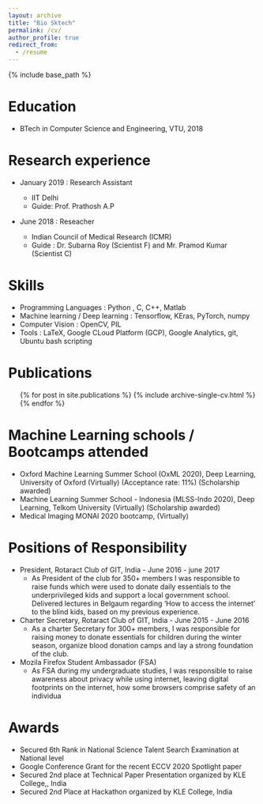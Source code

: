 ```yaml
---
layout: archive
title: "Bio Sktech"
permalink: /cv/
author_profile: true
redirect_from:
  - /resume
---
```


{% include base_path %}

Education
======
* BTech in Computer Science and Engineering, VTU, 2018

Research experience
======
* January 2019 : Research Assistant
  * IIT Delhi
  * Guide: Prof. Prathosh A.P

* June 2018 : Reseacher
  * Indian Council of Medical Research (ICMR)
  * Guide : Dr. Subarna Roy (Scientist F) and Mr. Pramod Kumar (Scientist C)
  
Skills
======
* Programming Languages : Python , C, C++, Matlab
* Machine learning / Deep learning : Tensorflow, KEras, PyTorch, numpy
* Computer Vision : OpenCV, PIL 
* Tools : LaTeX, Google CLoud Platform (GCP), Google Analytics, git, Ubuntu bash scripting

Publications
======
  <ul>{% for post in site.publications %}
    {% include archive-single-cv.html %}
  {% endfor %}</ul>
  

Machine Learning schools / Bootcamps attended
======
* Oxford Machine Learning Summer School (OxML 2020), Deep Learning, University of Oxford (Virtually) (Acceptance rate: 11%) (Scholarship awarded)
* Machine Learning Summer School - Indonesia (MLSS-Indo 2020), Deep Learning, Telkom University (Virtually) (Scholarship awarded)
* Medical Imaging MONAI 2020 bootcamp, (Virtually)
  
Positions of Responsibility
======
* President, Rotaract Club of GIT, India - June 2016 - june 2017
  * As President of the club for 350+ members I was responsible to raise funds which were used to donate daily essentials to the underprivileged kids and support a local government school. Delivered lectures in Belgaum regarding ‘How to access the internet’ to the blind kids, based on my previous experience.
* Charter Secretary, Rotaract Club of GIT, India - June 2015 - June 2016
  * As a charter Secretary for 300+ members, I was responsible for raising money to donate essentials for children during the winter season, organize blood donation camps and lay a strong foundation of the club.
* Mozila Firefox Student Ambassador (FSA)
  * As FSA during my undergraduate studies, I was responsible to raise awareness about privacy while using internet, leaving digital footprints on the internet, how some browsers comprise safety of an individua

Awards
======
* Secured 6th Rank in National Science Talent Search Examination at National level
* Google Conference Grant for the recent ECCV 2020 Spotlight paper
* Secured 2nd place at Technical Paper Presentation organized by KLE College,, India
* Secured 2nd Place at Hackathon organized by KLE College, India
